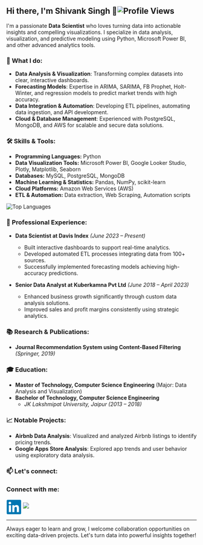 ## Hi there, I'm Shivank Singh 👋![Profile Views](https://komarev.com/ghpvc/?username=Shivanks95&color=blue&style=flat)

I'm a passionate **Data Scientist** who loves turning data into actionable insights and compelling visualizations. I specialize in data analysis, visualization, and predictive modeling using Python, Microsoft Power BI, and other advanced analytics tools.

### 🌱 What I do:
- **Data Analysis & Visualization**: Transforming complex datasets into clear, interactive dashboards.
- **Forecasting Models**: Expertise in ARIMA, SARIMA, FB Prophet, Holt-Winter, and regression models to predict market trends with high accuracy.
- **Data Integration & Automation**: Developing ETL pipelines, automating data ingestion, and API development.
- **Cloud & Database Management**: Experienced with PostgreSQL, MongoDB, and AWS for scalable and secure data solutions.

### 🛠 Skills & Tools:

- **Programming Languages:** Python
- **Data Visualization Tools:** Microsoft Power BI, Google Looker Studio, Plotly, Matplotlib, Seaborn
- **Databases:** MySQL, PostgreSQL, MongoDB
- **Machine Learning & Statistics:** Pandas, NumPy, scikit-learn
- **Cloud Platforms:** Amazon Web Services (AWS)
- **ETL & Automation:** Data extraction, Web Scraping, Automation scripts

![Top Languages](https://github-readme-stats.vercel.app/api/top-langs?username=Shivanks95&show_icons=true&locale=en&layout=compact)

### 🚀 Professional Experience:
- **Data Scientist at Davis Index** *(June 2023 – Present)*
  - Built interactive dashboards to support real-time analytics.
  - Developed automated ETL processes integrating data from 100+ sources.
  - Successfully implemented forecasting models achieving high-accuracy predictions.

- **Senior Data Analyst at Kuberkamna Pvt Ltd** *(June 2018 – April 2023)*
  - Enhanced business growth significantly through custom data analysis solutions.
  - Improved sales and profit margins consistently using strategic analytics.

### 📚 Research & Publications:
- **Journal Recommendation System using Content-Based Filtering** *(Springer, 2019)*

### 🎓 Education:
- **Master of Technology, Computer Science Engineering** (Major: Data Analysis and Visualization)
- **Bachelor of Technology, Computer Science Engineering**
  - *JK Lakshmipat University, Jaipur (2013 – 2018)*

### 📈 Notable Projects:
- **Airbnb Data Analysis**: Visualized and analyzed Airbnb listings to identify pricing trends.
- **Google Apps Store Analysis**: Explored app trends and user behavior using exploratory data analysis.

### 📫 Let's connect:
### Connect with me:
<p align="left">
<a href="https://linkedin.com/in/shivank-singh-092987113" target="blank"><img align="center" src="https://raw.githubusercontent.com/devicons/devicon/master/icons/linkedin/linkedin-original.svg" alt="LinkedIn" height="40" width="40"/></a>
<a href="mailto:Ershivank1@gmail.com"><img src="https://img.shields.io/badge/-Email-red?style=flat-square&logo=gmail&logoColor=white" height="30"></a>
</p>


---

Always eager to learn and grow, I welcome collaboration opportunities on exciting data-driven projects. Let's turn data into powerful insights together!

